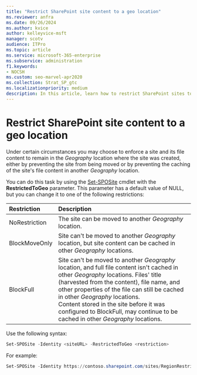 ```yaml
---
title: "Restrict SharePoint site content to a geo location"
ms.reviewer: anfra
ms.date: 09/26/2024
ms.author: kvice
author: kelleyvice-msft
manager: scotv
audience: ITPro
ms.topic: article
ms.service: microsoft-365-enterprise
ms.subservice: administration
f1.keywords:
- NOCSH
ms.custom: seo-marvel-apr2020
ms.collection: Strat_SP_gtc
ms.localizationpriority: medium
description: In this article, learn how to restrict SharePoint sites to a specified geo location in a multi-geo environment.
---
```


# Restrict SharePoint site content to a geo location

Under certain circumstances you may choose to enforce a site and its file content to remain in the _Geography_ location where the site was created, either by preventing the site from being moved or by preventing the caching of the site's file content in another _Geography_ location.

You can do this task by using the [Set-SPOSite](/powershell/module/sharepoint-online/set-sposite) cmdlet with the **RestrictedToGeo** parameter. This parameter has a default value of NULL, but you can change it to one of the following restrictions:

|Restriction|Description|
|:----------|:----------|
|NoRestriction|The site can be moved to another _Geography_ location.|
|BlockMoveOnly|Site can't be moved to another _Geography_ location, but site content can be cached in other _Geography_ locations.|
|BlockFull|Site can't be moved to another _Geography_ location, and full file content isn't cached in other _Geography_ locations. Files' title (harvested from the content), file name, and other properties of the file can still be cached in other _Geography_ locations.<br>Content stored in the site before it was configured to BlockFull, may continue to be cached in other _Geography_ locations.|

Use the following syntax:

```powershell
Set-SPOSite -Identity <siteURL> -RestrictedToGeo <restriction>
```

For example:

```powershell
Set-SPOSite -Identity https://contoso.sharepoint.com/sites/RegionRestrictedTeamSite -RestrictedToGeo BlockFull
```
